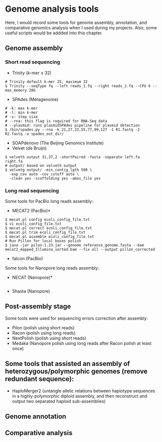 # Genome analysis tools

Here, I would record some tools for genome assembly, annotation, and comparative genomics analysis when I used during my projects. Also, some useful scripts would be addded into this chapter.

## Genome assembly
### Short read sequencing
- Trinity (k-mer ≤ 32)
```
# Trinity default k-mer 25, maximum 32
$ Trinity --seqType fq --left reads_1.fq --right reads_2.fq --CPU 6 --max_memory 20G 
```

- SPAdes (Metagenome)
```
# -k: max k-mer
# -l: min k-mer
# -s: step size
# --rna: this flag is required for RNA-Seq data
# --plasmid: runs plasmidSPAdes pipeline for plasmid detection
$ /bin/spades.py --rna -k 21,27,33,55,77,99,127 -1 R1.fastq -2 R2.fastq -o spades_out_dir/
```

- SOAPdenovo (The Beijing Genomics Institute)
- Velvet (de Bruijn)
```
$ velveth output 31,37,2 -shortPaired -fasta -separate left.fa right.fa
# output/ based on velveth output
$ velvetg output/ -min_contig_lgth 500 \
  -exp_cov auto -cov_cutoff auto \
  -clean yes -scaffolding yes -amos_file yes
```

### Long read sequencing
Some tools for PacBio long reads assembly:
- MECAT2 (PacBio)*
```
$ mecat.pl config ecoli_config_file.txt
$ vi ecoli_config_file.txt
$ mecat.pl correct ecoli_config_file.txt
$ mecat.pl trim ecoli_config_file.txt
$ mecat.pl assemble ecoli_config_file.txt
# Run Pillon for local bases polish
$ java -jar pilon-1.23.jar --genome reference_genome.fasta --bam mecat2_mapped_Illumina_sorted.bam --fix all --output pillon_corrected
```
- falcon (PacBio)

Some tools for Nanopore long reads assembly:
- NECAT (Nanopore)*
```
```
- Shasta (Nanopore)

## Post-assembly stage
Some tools were used for sequencing errors correction after assembly:
- Pilon (polish using short reads)
- Racon (polish using long reads)
- NextPolish (polish using short reads)
- Medaka (Nanopore polish using long reads after Racon polish at least once)

Some tools that assisted an assembly of heterozygous/polymorphic genomes (remove redundant sequence):
- 
- HaploMerger2 (untangle allelic relations between haplotype sequences in a highly-polymorphic diploid assembly, and then reconstruct and output two separated haploid sub-assemblies)

## Genome annotation


## Comparative analysis
